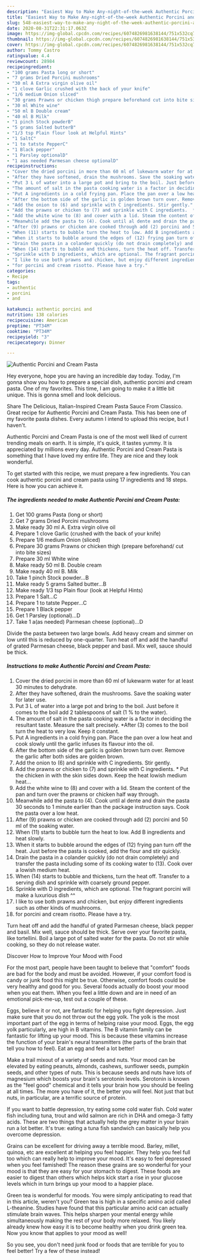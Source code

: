 ```yaml
---
description: "Easiest Way to Make Any-night-of-the-week Authentic Porcini and Cream Pasta"
title: "Easiest Way to Make Any-night-of-the-week Authentic Porcini and Cream Pasta"
slug: 548-easiest-way-to-make-any-night-of-the-week-authentic-porcini-and-cream-pasta
date: 2020-08-31T22:31:17.063Z
image: https://img-global.cpcdn.com/recipes/6074826981638144/751x532cq70/authentic-porcini-and-cream-pasta-recipe-main-photo.jpg
thumbnail: https://img-global.cpcdn.com/recipes/6074826981638144/751x532cq70/authentic-porcini-and-cream-pasta-recipe-main-photo.jpg
cover: https://img-global.cpcdn.com/recipes/6074826981638144/751x532cq70/authentic-porcini-and-cream-pasta-recipe-main-photo.jpg
author: Tommy Castro
ratingvalue: 4.4
reviewcount: 28984
recipeingredient:
- "100 grams Pasta long or short"
- "7 grams Dried Porcini mushrooms"
- "30 ml A Extra virgin olive oil"
- "1 clove Garlic crushed with the back of your knife"
- "1/6 medium Onion sliced"
- "30 grams Prawns or chicken thigh prepare beforehand cut into bite sizes"
- "30 ml White wine"
- "50 ml B Double cream"
- "40 ml B Milk"
- "1 pinch Stock powderB"
- "5 grams Salted butterB"
- "1/3 tsp Plain flour look at Helpful Hints"
- "1 SaltC"
- "1 to tatste PepperC"
- "1 Black pepper"
- "1 Parsley optionalD"
- "1 aas needed Parmesan cheese optionalD"
recipeinstructions:
- "Cover the dried porcini in more than 60 ml of lukewarm water for at least 30 minutes to dehydrate."
- "After they have softened, drain the mushrooms. Save the soaking water for later use."
- "Put 3 L of water into a large pot and bring to the boil. Just before it comes to the boil add 2 tablespoons of salt (1 % to the water)."
- "The amount of salt in the pasta cooking water is a factor in deciding the resultant taste. Measure the salt precisely.  *After (3) comes to the boil turn the heat to very low. Keep it constant."
- "Put A ingredients in a cold frying pan. Place the pan over a low heat and cook slowly until the garlic infuses its flavour into the oil."
- "After the bottom side of the garlic is golden brown turn over. Remove the garlic after both sides are golden brown."
- "Add the onion to (6) and sprinkle with C ingredients. Stir gently."
- "Add the prawns or chicken to (7) and sprinkle with C ingredients.  * Put the chicken in with the skin sides down.  Keep the heat lowish medium heat..."
- "Add the white wine to (8) and cover with a lid. Steam the content of the pan and turn over the prawns or chicken half way through."
- "Meanwhile add the pasta to (4). Cook until al dente and drain the pasta 30 seconds to 1 minute earlier than the package instruction says.  Cook the pasta over a low heat."
- "After (9) prawns or chicken are cooked through add (2) porcini and 50 ml of the soaking water."
- "When (11) starts to bubble turn the heat to low. Add B ingredients and heat slowly."
- "When it starts to bubble around the edges of (12) frying pan turn off the heat. Just before the pasta is cooked, add the flour and stir quickly."
- "Drain the pasta in a colander quickly (do not drain completely) and transfer the pasta including some of its cooking water to (13). Cook over a lowish medium heat."
- "When (14) starts to bubble and thickens, turn the heat off. Transfer to a serving dish and sprinkle with coarsely ground pepper."
- "Sprinkle with D ingredients, which are optional. The fragrant porcini will make a luxurious dish ^^"
- "I like to use both prawns and chicken, but enjoy different ingredients such as other kinds of mushrooms."
- "for porcini and cream risotto. Please have a try."
categories:
- Recipe
tags:
- authentic
- porcini
- and

katakunci: authentic porcini and 
nutrition: 138 calories
recipecuisine: American
preptime: "PT34M"
cooktime: "PT34M"
recipeyield: "3"
recipecategory: Dinner

---
```



![Authentic Porcini and Cream Pasta](https://img-global.cpcdn.com/recipes/6074826981638144/751x532cq70/authentic-porcini-and-cream-pasta-recipe-main-photo.jpg)

Hey everyone, hope you are having an incredible day today. Today, I'm gonna show you how to prepare a special dish, authentic porcini and cream pasta. One of my favorites. This time, I am going to make it a little bit unique. This is gonna smell and look delicious.

Share The Delicious, Italian-Inspired Cream Pasta Sauce From Classico. Great recipe for Authentic Porcini and Cream Pasta. This has been one of my favorite pasta dishes. Every autumn I intend to upload this recipe, but I haven&#39;t.

Authentic Porcini and Cream Pasta is one of the most well liked of current trending meals on earth. It is simple, it's quick, it tastes yummy. It is appreciated by millions every day. Authentic Porcini and Cream Pasta is something that I have loved my entire life. They are nice and they look wonderful.


To get started with this recipe, we must prepare a few ingredients. You can cook authentic porcini and cream pasta using 17 ingredients and 18 steps. Here is how you can achieve it.

<!--inarticleads1-->

##### The ingredients needed to make Authentic Porcini and Cream Pasta:

1. Get 100 grams Pasta (long or short)
1. Get 7 grams Dried Porcini mushrooms
1. Make ready 30 ml A. Extra virgin olive oil
1. Prepare 1 clove Garlic (crushed with the back of your knife)
1. Prepare 1/6 medium Onion (sliced)
1. Prepare 30 grams Prawns or chicken thigh (prepare beforehand/ cut into bite sizes)
1. Prepare 30 ml White wine
1. Make ready 50 ml B. Double cream
1. Make ready 40 ml B. Milk
1. Take 1 pinch Stock powder...B
1. Make ready 5 grams Salted butter...B
1. Make ready 1/3 tsp Plain flour (look at Helpful Hints)
1. Prepare 1 Salt...C
1. Prepare 1 to tatste Pepper...C
1. Prepare 1 Black pepper
1. Get 1 Parsley (optional)...D
1. Take 1 a(as needed) Parmesan cheese (optional)...D


Divide the pasta between two large bowls. Add heavy cream and simmer on low until this is reduced by one-quarter. Turn heat off and add the handful of grated Parmesan cheese, black pepper and basil. Mix well, sauce should be thick. 

<!--inarticleads2-->

##### Instructions to make Authentic Porcini and Cream Pasta:

1. Cover the dried porcini in more than 60 ml of lukewarm water for at least 30 minutes to dehydrate.
1. After they have softened, drain the mushrooms. Save the soaking water for later use.
1. Put 3 L of water into a large pot and bring to the boil. Just before it comes to the boil add 2 tablespoons of salt (1 % to the water).
1. The amount of salt in the pasta cooking water is a factor in deciding the resultant taste. Measure the salt precisely.  *After (3) comes to the boil turn the heat to very low. Keep it constant.
1. Put A ingredients in a cold frying pan. Place the pan over a low heat and cook slowly until the garlic infuses its flavour into the oil.
1. After the bottom side of the garlic is golden brown turn over. Remove the garlic after both sides are golden brown.
1. Add the onion to (6) and sprinkle with C ingredients. Stir gently.
1. Add the prawns or chicken to (7) and sprinkle with C ingredients.  * Put the chicken in with the skin sides down.  Keep the heat lowish medium heat...
1. Add the white wine to (8) and cover with a lid. Steam the content of the pan and turn over the prawns or chicken half way through.
1. Meanwhile add the pasta to (4). Cook until al dente and drain the pasta 30 seconds to 1 minute earlier than the package instruction says.  Cook the pasta over a low heat.
1. After (9) prawns or chicken are cooked through add (2) porcini and 50 ml of the soaking water.
1. When (11) starts to bubble turn the heat to low. Add B ingredients and heat slowly.
1. When it starts to bubble around the edges of (12) frying pan turn off the heat. Just before the pasta is cooked, add the flour and stir quickly.
1. Drain the pasta in a colander quickly (do not drain completely) and transfer the pasta including some of its cooking water to (13). Cook over a lowish medium heat.
1. When (14) starts to bubble and thickens, turn the heat off. Transfer to a serving dish and sprinkle with coarsely ground pepper.
1. Sprinkle with D ingredients, which are optional. The fragrant porcini will make a luxurious dish ^^
1. I like to use both prawns and chicken, but enjoy different ingredients such as other kinds of mushrooms.
1. for porcini and cream risotto. Please have a try.


Turn heat off and add the handful of grated Parmesan cheese, black pepper and basil. Mix well, sauce should be thick. Serve over your favorite pasta, like tortellini. Boil a large pot of salted water for the pasta. Do not stir while cooking, so they do not release water. 

Discover How to Improve Your Mood with Food


For the most part, people have been taught to believe that "comfort" foods are bad for the body and must be avoided. However, if your comfort food is candy or junk food this might be true. Otherwise, comfort foods could be very healthy and good for you. Several foods actually do boost your mood when you eat them. When you feel a little down and are in need of an emotional pick-me-up, test out a couple of these.

Eggs, believe it or not, are fantastic for helping you fight depression. Just make sure that you do not throw out the egg yolk. The yolk is the most important part of the egg in terms of helping raise your mood. Eggs, the egg yolk particularly, are high in B vitamins. The B vitamin family can be fantastic for lifting up your mood. This is because these vitamins increase the function of your brain's neural transmitters (the parts of the brain that tell you how to feel). Eat an egg and feel a lot better!

Make a trail mixout of a variety of seeds and nuts. Your mood can be elevated by eating peanuts, almonds, cashews, sunflower seeds, pumpkin seeds, and other types of nuts. This is because seeds and nuts have lots of magnesium which boosts your brain's serotonin levels. Serotonin is known as the "feel good" chemical and it tells your brain how you should be feeling at all times. The more you have of it, the better you will feel. Not just that but nuts, in particular, are a terrific source of protein.

If you want to battle depression, try eating some cold water fish. Cold water fish including tuna, trout and wild salmon are rich in DHA and omega-3 fatty acids. These are two things that actually help the grey matter in your brain run a lot better. It's true: eating a tuna fish sandwich can basically help you overcome depression. 

Grains can be excellent for driving away a terrible mood. Barley, millet, quinoa, etc are excellent at helping you feel happier. They help you feel full too which can really help to improve your mood. It's easy to feel depressed when you feel famished! The reason these grains are so wonderful for your mood is that they are easy for your stomach to digest. These foods are easier to digest than others which helps kick start a rise in your glucose levels which in turn brings up your mood to a happier place.

Green tea is wonderful for moods. You were simply anticipating to read that in this article, weren't you? Green tea is high in a specific amino acid called L-theanine. Studies have found that this particular amino acid can actually stimulate brain waves. This helps sharpen your mental energy while simultaneously making the rest of your body more relaxed. You likely already knew how easy it is to become healthy when you drink green tea. Now you know that applies to your mood as well!

So you see, you don't need junk food or foods that are terrible for you to feel better! Try a few of these instead!

